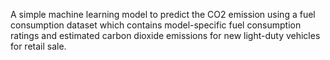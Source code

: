 A simple machine learning model to predict the CO2 emission using a fuel consumption dataset which contains model-specific fuel consumption ratings and estimated carbon dioxide emissions for new light-duty vehicles for retail sale.
